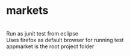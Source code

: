 # markets
<br>Run as junit test from eclipse
<br>Uses firefox as default browser for running test
<br>appmarket is the root project folder
